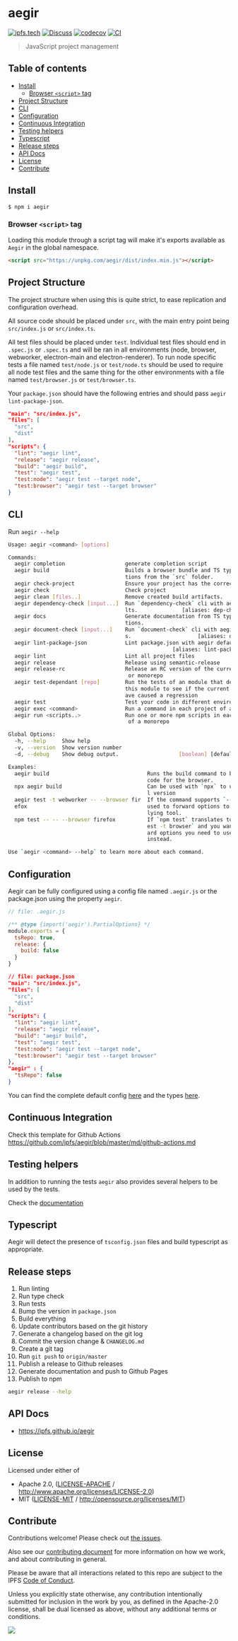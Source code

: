 # aegir <!-- omit in toc -->

[![ipfs.tech](https://img.shields.io/badge/project-IPFS-blue.svg?style=flat-square)](https://ipfs.tech)
[![Discuss](https://img.shields.io/discourse/https/discuss.ipfs.tech/posts.svg?style=flat-square)](https://discuss.ipfs.tech)
[![codecov](https://img.shields.io/codecov/c/github/ipfs/aegir.svg?style=flat-square)](https://codecov.io/gh/ipfs/aegir)
[![CI](https://img.shields.io/github/actions/workflow/status/ipfs/aegir/js-test-and-release.yml?branch=master\&style=flat-square)](https://github.com/ipfs/aegir/actions/workflows/js-test-and-release.yml?query=branch%3Amaster)

> JavaScript project management

## Table of contents <!-- omit in toc -->

- [Install](#install)
  - [Browser `<script>` tag](#browser-script-tag)
- [Project Structure](#project-structure)
- [CLI](#cli)
- [Configuration](#configuration)
- [Continuous Integration](#continuous-integration)
- [Testing helpers](#testing-helpers)
- [Typescript](#typescript)
- [Release steps](#release-steps)
- [API Docs](#api-docs)
- [License](#license)
- [Contribute](#contribute)

## Install

```console
$ npm i aegir
```

### Browser `<script>` tag

Loading this module through a script tag will make it's exports available as `Aegir` in the global namespace.

```html
<script src="https://unpkg.com/aegir/dist/index.min.js"></script>
```

## Project Structure

The project structure when using this is quite strict, to ease replication and configuration overhead.

All source code should be placed under `src`, with the main entry point being `src/index.js` or `src/index.ts`.

All test files should be placed under `test`. Individual test files should end in `.spec.js` or `.spec.ts` and will be ran in all environments (node, browser, webworker, electron-main and electron-renderer). To run node specific tests a file named `test/node.js` or `test/node.ts` should be used to require all node test files and the same thing for the other environments with a file named `test/browser.js` or `test/browser.ts`.

Your `package.json` should have the following entries and should pass `aegir lint-package-json`.

```json
"main": "src/index.js",
"files": [
  "src",
  "dist"
],
"scripts": {
  "lint": "aegir lint",
  "release": "aegir release",
  "build": "aegir build",
  "test": "aegir test",
  "test:node": "aegir test --target node",
  "test:browser": "aegir test --target browser"
}
```

## CLI

Run `aegir --help`

```bash
Usage: aegir <command> [options]

Commands:
  aegir completion                   generate completion script
  aegir build                        Builds a browser bundle and TS type declara
                                     tions from the `src` folder.
  aegir check-project                Ensure your project has the correct config.
  aegir check                        Check project
  aegir clean [files..]              Remove created build artifacts.
  aegir dependency-check [input...]  Run `dependency-check` cli with aegir defau
                                     lts.              [aliases: dep-check, dep]
  aegir docs                         Generate documentation from TS type declara
                                     tions.
  aegir document-check [input...]    Run `document-check` cli with aegir default
                                     s.                     [aliases: doc-check]
  aegir lint-package-json            Lint package.json with aegir defaults.
                                                    [aliases: lint-package, lpj]
  aegir lint                         Lint all project files
  aegir release                      Release using semantic-release
  aegir release-rc                   Release an RC version of the current module
                                      or monorepo
  aegir test-dependant [repo]        Run the tests of an module that depends on
                                     this module to see if the current changes h
                                     ave caused a regression
  aegir test                         Test your code in different environments
  aegir exec <command>               Run a command in each project of a monorepo
  aegir run <scripts..>              Run one or more npm scripts in each project
                                      of a monorepo

Global Options:
  -h, --help     Show help                                             [boolean]
  -v, --version  Show version number                                   [boolean]
  -d, --debug    Show debug output.                   [boolean] [default: false]

Examples:
  aegir build                               Runs the build command to bundle JS
                                            code for the browser.
  npx aegir build                           Can be used with `npx` to use a loca
                                            l version
  aegir test -t webworker -- --browser fir  If the command supports `--` can be
  efox                                      used to forward options to the under
                                            lying tool.
  npm test -- -- --browser firefox          If `npm test` translates to `aegir t
                                            est -t browser` and you want to forw
                                            ard options you need to use `-- --`
                                            instead.

Use `aegir <command> --help` to learn more about each command.
```

## Configuration

Aegir can be fully configured using a config file named `.aegir.js` or the package.json using the property `aegir`.

```js
// file: .aegir.js

/** @type {import('aegir').PartialOptions} */
module.exports = {
  tsRepo: true,
  release: {
    build: false
  }
}
```

```json
// file: package.json
"main": "src/index.js",
"files": [
  "src",
  "dist"
],
"scripts": {
  "lint": "aegir lint",
  "release": "aegir release",
  "build": "aegir build",
  "test": "aegir test",
  "test:node": "aegir test --target node",
  "test:browser": "aegir test --target browser"
},
"aegir" : {
  "tsRepo": false
}
```

You can find the complete default config [here](https://github.com/ipfs/aegir/blob/master/src/config/user.js#L12) and the types [here](https://github.com/ipfs/aegir/blob/master/src/types.d.ts).

## Continuous Integration

Check this template for Github Actions <https://github.com/ipfs/aegir/blob/master/md/github-actions.md>

## Testing helpers

In addition to running the tests `aegir` also provides several helpers to be used by the tests.

Check the [documentation](https://ipfs.github.io/aegir/)

## Typescript

Aegir will detect the presence of `tsconfig.json` files and build typescript as appropriate.

## Release steps

1. Run linting
2. Run type check
3. Run tests
4. Bump the version in `package.json`
5. Build everything
6. Update contributors based on the git history
7. Generate a changelog based on the git log
8. Commit the version change & `CHANGELOG.md`
9. Create a git tag
10. Run `git push` to `origin/master`
11. Publish a release to Github releases
12. Generate documentation and push to Github Pages
13. Publish to npm

```bash
aegir release --help
```

## API Docs

- <https://ipfs.github.io/aegir>

## License

Licensed under either of

- Apache 2.0, ([LICENSE-APACHE](LICENSE-APACHE) / <http://www.apache.org/licenses/LICENSE-2.0>)
- MIT ([LICENSE-MIT](LICENSE-MIT) / <http://opensource.org/licenses/MIT>)

## Contribute

Contributions welcome! Please check out [the issues](https://github.com/ipfs/aegir/issues).

Also see our [contributing document](https://github.com/ipfs/community/blob/master/CONTRIBUTING_JS.md) for more information on how we work, and about contributing in general.

Please be aware that all interactions related to this repo are subject to the IPFS [Code of Conduct](https://github.com/ipfs/community/blob/master/code-of-conduct.md).

Unless you explicitly state otherwise, any contribution intentionally submitted for inclusion in the work by you, as defined in the Apache-2.0 license, shall be dual licensed as above, without any additional terms or conditions.

[![](https://cdn.rawgit.com/jbenet/contribute-ipfs-gif/master/img/contribute.gif)](https://github.com/ipfs/community/blob/master/CONTRIBUTING.md)
